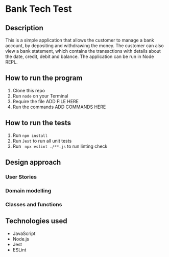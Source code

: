 # Bank Tech Test

## Description

This is a simple application that allows the customer to manage a bank account, by depositing and withdrawing the money. The customer can also view a bank statement, which contains the transactions with details about the date, credit, debit and balance. The application can be run in Node REPL.

## How to run the program

1. Clone this repo
2. Run `node` on your Terminal
3. Require the file ADD FILE HERE
4. Run the commands ADD COMMANDS HERE

## How to run the tests

1. Run `npm install`
2. Run `Jest` to run all unit tests
3. Run ` npx eslint ./**.js` to run linting check

## Design approach

### User Stories

### Domain modelling

### Classes and functions

## Technologies used

* JavaScript
* Node.js
* Jest
* ESLint
